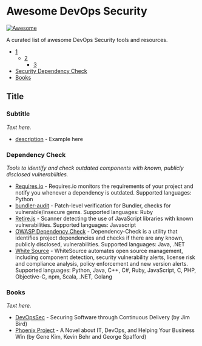 # Awesome DevOps Security

[![Awesome](https://cdn.rawgit.com/sindresorhus/awesome/d7305f38d29fed78fa85652e3a63e154dd8e8829/media/badge.svg)](https://github.com/sindresorhus/awesome)

A curated list of awesome DevOps Security tools and resources.

- [1](#1)
    - [2](#2)
        - [3](#3)
- [Security Dependency Check](#security-dependency-check)
- [Books](#books)

## Title

### Subtitle

*Text here.*

* [description](https://www.example.com) - Example here

### Dependency Check

*Tools to identify and check outdated components with known, publicly disclosed vulnerabilities.*

* [Requires.io](https://requires.io/) - Requires.io monitors the requirements of your project and notify you whenever a dependency is outdated. Supported languages: Python
* [bundler-audit](https://github.com/rubysec/bundler-audit) - Patch-level verification for Bundler, checks for vulnerable/insecure gems. Supported languages: Ruby
* [Retire.js](https://github.com/RetireJS/retire.js) - Scanner detecting the use of JavaScript libraries with known vulnerabilities. Supported languages: Javascript
* [OWASP Dependency Check](https://github.com/jeremylong/DependencyCheck) - Dependency-Check is a utility that identifies project dependencies and checks if there are any known, publicly disclosed, vulnerabilities. Supported languages: Java, .NET
* [White Source](http://www.whitesourcesoftware.com/) - WhiteSource automates open source management, including component detection, security vulnerability alerts, license risk and compliance analysis, policy enforcement and new version alerts. Supported languages: Python, Java, C++, C#, Ruby, JavaScript, C, PHP, Objective-C, npm, Scala, .NET, Golang


### Books

*Text here.*

* [DevOpsSec](https://www.oreilly.com/webops-perf/free/files/devopssec.pdf) - Securing Software through Continuous Delivery (by Jim Bird)
* [Phoenix Project](https://www.amazon.com/Phoenix-Project-DevOps-Helping-Business/dp/0988262592) - A Novel about IT, DevOps, and Helping Your Business Win (by Gene Kim, Kevin Behr and George Spafford)

